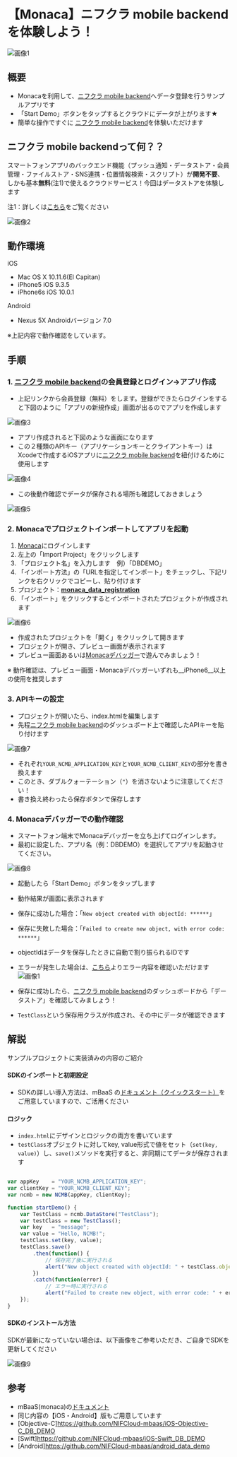 # 【Monaca】ニフクラ mobile backend を体験しよう！
![画像1](/readme-img/001.png)

## 概要
* Monacaを利用して、[ニフクラ mobile backend](https://mbaas.nifcloud.com/)へデータ登録を行うサンプルアプリです
 * 「Start Demo」ボタンをタップするとクラウドにデータが上がります★
* 簡単な操作ですぐに [ニフクラ mobile backend](https://mbaas.nifcloud.com/)を体験いただけます

## ニフクラ mobile backendって何？？
スマートフォンアプリのバックエンド機能（プッシュ通知・データストア・会員管理・ファイルストア・SNS連携・位置情報検索・スクリプト）が**開発不要**、しかも基本**無料**(注1)で使えるクラウドサービス！今回はデータストアを体験します

注1：詳しくは[こちら](https://mbaas.nifcloud.com/price.htm)をご覧ください

![画像2](/readme-img/002.png)

## 動作環境
iOS

* Mac OS X 10.11.6(El Capitan)
* iPhone5 iOS 9.3.5
* iPhone6s iOS 10.0.1

Android

* Nexus 5X Androidバージョン 7.0

※上記内容で動作確認をしています。


## 手順
### 1. [ニフクラ mobile backend](https://mbaas.nifcloud.com/)の会員登録とログイン→アプリ作成

* 上記リンクから会員登録（無料）をします。登録ができたらログインをすると下図のように「アプリの新規作成」画面が出るのでアプリを作成します

![画像3](/readme-img/003.png)

* アプリ作成されると下図のような画面になります
* この２種類のAPIキー（アプリケーションキーとクライアントキー）はXcodeで作成するiOSアプリに[ニフクラ mobile backend](https://mbaas.nifcloud.com/)を紐付けるために使用します

![画像4](/readme-img/004.png)

* この後動作確認でデータが保存される場所も確認しておきましょう

![画像5](/readme-img/005.png)

### 2. Monacaでプロジェクトインポートしてアプリを起動

1. [Monaca](https://ja.monaca.io/)にログインします
1. 左上の「Import Project」をクリックします
1. 「プロジェクト名」を入力します　例）「DBDEMO」
1. 「インポート方法」の「URLを指定してインポート」をチェックし、下記リンクを右クリックでコピーし、貼り付けます
1. プロジェクト：__[monaca_data_registration](https://github.com/NIFCloud-mbaas/monaca_data_registration/archive/master.zip)__
1. 「インポート」をクリックするとインポートされたプロジェクトが作成されます

![画像6](/readme-img/006.png)

* 作成されたプロジェクトを「開く」をクリックして開きます
* プロジェクトが開き、プレビュー画面が表示されます
* プレビュー画面あるいは[Monacaデバッガー](https://ja.monaca.io/debugger.html)で遊んでみましょう！

※ 動作確認は、プレビュー画面・Monacaデバッガーいずれも__iPhone6__以上の使用を推奨します

### 3. APIキーの設定

* プロジェクトが開いたら、index.htmlを編集します
* 先程[ニフクラ mobile backend](https://mbaas.nifcloud.com/)のダッシュボード上で確認したAPIキーを貼り付けます

![画像7](/readme-img/007.png)

* それぞれ`YOUR_NCMB_APPLICATION_KEY`と`YOUR_NCMB_CLIENT_KEY`の部分を書き換えます
 * このとき、ダブルクォーテーション（`"`）を消さないように注意してください！
* 書き換え終わったら保存ボタンで保存します

### 4. Monacaデバッガーでの動作確認
* スマートフォン端末でMonacaデバッガーを立ち上げてログインします。
* 最初に設定した、アプリ名（例：DBDEMO）を選択してアプリを起動させてください。

![画像8](/readme-img/008.png)

* 起動したら「Start Demo」ボタンをタップします
* 動作結果が画面に表示されます
 * 保存に成功した場合：「`New object created with objectId: ******`」
 * 保存に失敗した場合：「`Failed to create new object, with error code: ******`」
* objectIdはデータを保存したときに自動で割り振られるIDです
* エラーが発生した場合は、[こちら](https://mbaas.nifcloud.com/doc/current/rest/common/error.html)よりエラー内容を確認いただけます
![画像1](/readme-img/001.png)

* 保存に成功したら、[ニフクラ mobile backend](https://mbaas.nifcloud.com/)のダッシュボードから「データストア」を確認してみましょう！
* `TestClass`という保存用クラスが作成され、その中にデータが確認できます

## 解説
サンプルプロジェクトに実装済みの内容のご紹介

#### SDKのインポートと初期設定
 * SDKの詳しい導入方法は、mBaaS の[ドキュメント（クイックスタート）](https://mbaas.nifcloud.com/doc/current/introduction/quickstart_monaca.html)をご用意していますので、ご活用ください

#### ロジック
 * `index.html`にデザインとロジックの両方を書いています
 * `testClass`オブジェクトに対してkey, value形式で値をセット（`set(key, value)`）し、`save()`メソッドを実行すると、非同期にてデータが保存されます

```javascript

var appKey    = "YOUR_NCMB_APPLICATION_KEY";
var clientKey = "YOUR_NCMB_CLIENT_KEY";
var ncmb = new NCMB(appKey, clientKey);

function startDemo() {
    var TestClass = ncmb.DataStore("TestClass");
    var testClass = new TestClass();
    var key   = "message";
    var value = "Hello, NCMB!";
    testClass.set(key, value);
    testClass.save()
        .then(function() {
            // 保存完了後に実行される
            alert("New object created with objectId: " + testClass.objectId);
        })
        .catch(function(error) {
            // エラー時に実行される
            alert("Failed to create new object, with error code: " + error.text);
    });
}
```
#### SDKのインストール方法
SDKが最新になっていない場合は、以下画像をご参考いただき、ご自身でSDKを更新してください

![画像9](/readme-img/009.png)

## 参考
* mBaaS(monaca)の[ドキュメント](https://mbaas.nifcloud.com/doc/current/#/Monaca)
* 同じ内容の【iOS・Android】版もご用意しています
 * [Objective-C]https://github.com/NIFCloud-mbaas/iOS-Objective-C_DB_DEMO
 * [Swift]https://github.com/NIFCloud-mbaas/iOS-Swift_DB_DEMO
 * [Android]https://github.com/NIFCloud-mbaas/android_data_demo
